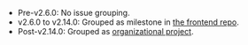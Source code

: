 - Pre-v2.6.0: No issue grouping.
- v2.6.0 to v2.14.0: Grouped as milestone in [the frontend repo](https://github.com/RaenonX-DL/dragalia-site-front).
- Post-v2.14.0: Grouped as [organizational project](https://github.com/orgs/RaenonX-DL/projects).
